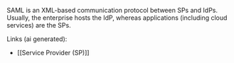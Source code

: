 SAML is an XML-based communication protocol between SPs and IdPs. Usually, the enterprise hosts the IdP, whereas applications (including cloud services) are the SPs.

Links (ai generated):
 - [[Service Provider (SP)]]
